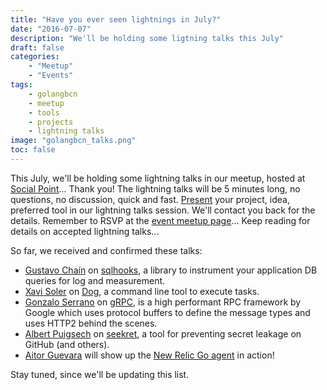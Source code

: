 ```yaml
---
title: "Have you ever seen lightnings in July?"
date: "2016-07-07"
description: "We'll be holding some ligtning talks this July"
draft: false
categories:
    - "Meetup"
    - "Events"
tags:
    - golangbcn
    - meetup
    - tools
    - projects
    - lightning talks
image: "golangbcn_talks.png"
toc: false
---
```


This July, we'll be holding some lightning talks in our meetup, hosted at [Social Point]... Thank you!
The lightning talks will be 5 minutes long, no questions, no discussion, quick and fast.
[Present] your project, idea, preferred tool in our lightning talks session.
We'll contact you back for the details.
Remember to RSVP at the [event meetup page]... Keep reading for details on accepted lightning talks...

<!--more-->

So far, we received and confirmed these talks:

  - [Gustavo Chaín] on [sqlhooks], a library to instrument your application DB queries for log and measurement.
  - [Xavi Soler] on [Dog], a command line tool to execute tasks.
  - [Gonzalo Serrano] on [gRPC], is a high performant RPC framework by Google which uses protocol buffers to define the message types and uses HTTP2 behind the scenes. 
  - [Albert Puigsech] on [seekret], a tool for preventing secret leakage on GitHub (and others).
  - [Aitor Guevara] will show up the [New Relic Go agent] in action! 

Stay tuned, since we'll be updating this list.

  [Social Point]: http://socialpoint.com "Social Point"
  [Present]: https://golangbcn.typeform.com/to/PCKIdF "Lightning talks proposal form"
  [event meetup page]: http://www.meetup.com/es-ES/Golang-Barcelona/events/232303170/ "July event meetup page"
  [Gustavo Chaín]: https://twitter.com/gchaincl "Gustavo Chaín"
  [sqlhooks]: https://github.com/gchaincl/sqlhooks "sqlhooks"
  [Xavi Soler]: https://twitter.com/xavi_xsb "Xavi Soler"
  [Dog]: https://github.com/dogtools/dog "Dog"
  [Gonzalo Serrano]: https://twitter.com/gonzaloserrano
  [gRPC]: http://www.grpc.io/docs/tutorials/basic/go.html
  [Albert Puigsech]: https://twitter.com/apuigsech
  [seekret]: https://github.com/apuigsech/seekret
  [Aitor Guevara]: https://twitter.com/aitorciki
  [New Relic Go agent]: https://newrelic.com/golang
